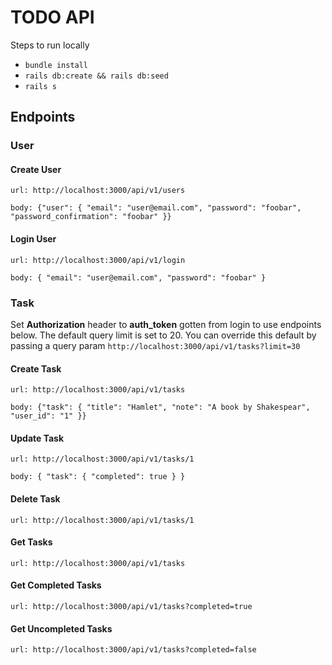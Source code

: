 # TODO API

Steps to run locally

- `bundle install`
- `rails db:create && rails db:seed`
- `rails s`

## Endpoints

### User
#### Create User
    url: http://localhost:3000/api/v1/users

    body: {"user": { "email": "user@email.com", "password": "foobar", "password_confirmation": "foobar" }}
    
#### Login User
    url: http://localhost:3000/api/v1/login

    body: { "email": "user@email.com", "password": "foobar" }
    
### Task
Set **Authorization** header to **auth_token** gotten from login to use endpoints below. The default query limit is set to 20. You can override this default by passing a query param `http://localhost:3000/api/v1/tasks?limit=30`
    
#### Create Task
    url: http://localhost:3000/api/v1/tasks

    body: {"task": { "title": "Hamlet", "note": "A book by Shakespear", "user_id": "1" }}
    
#### Update Task
    url: http://localhost:3000/api/v1/tasks/1

    body: { "task": { "completed": true } }
    
#### Delete Task
    url: http://localhost:3000/api/v1/tasks/1
    
#### Get Tasks
    url: http://localhost:3000/api/v1/tasks
    
#### Get Completed Tasks
    url: http://localhost:3000/api/v1/tasks?completed=true

#### Get Uncompleted Tasks
    url: http://localhost:3000/api/v1/tasks?completed=false
